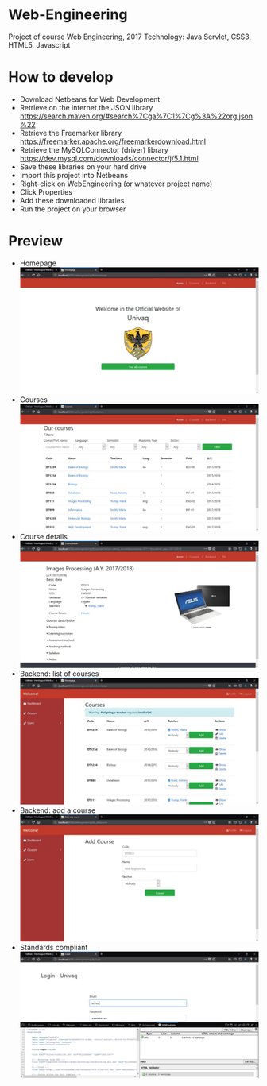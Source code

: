 # Web-Engineering
Project of course Web Engineering, 2017
Technology: Java Servlet, CSS3, HTML5, Javascript

# How to develop
- Download Netbeans for Web Development
- Retrieve on the internet the JSON library https://search.maven.org/#search%7Cga%7C1%7Cg%3A%22org.json%22
- Retrieve the Freemarker library https://freemarker.apache.org/freemarkerdownload.html
- Retrieve the MySQLConnector (driver) library https://dev.mysql.com/downloads/connector/j/5.1.html
- Save these libraries on your hard drive
- Import this project into Netbeans 
- Right-click on WebEngineering (or whatever project name)
- Click Properties
- Add these downloaded libraries
- Run the project on your browser

# Preview
- Homepage
![homepage](preview/homepage.JPG)
- Courses
![courses](preview/courses.JPG)
- Course details
![course details](preview/course_details.JPG)
- Backend: list of courses
![backend: list courses](preview/be_list_courses.JPG)
- Backend: add a course
![backend: add course](preview/be_add_course.JPG)
- Standards compliant
![standard compliance](preview/standards_compliance.JPG)